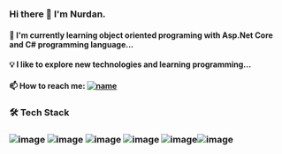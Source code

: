 ### Hi there 👋 I'm Nurdan. 


#### 🌱 I'm currently learning object oriented programing with Asp.Net Core and C# programming language...
#### 💡 I like to explore new technologies and learning programming...
#### 📫 How to reach me: [![name](https://img.icons8.com/external-tal-revivo-color-tal-revivo/17/000000/external-linkedin-a-business-and-employment-oriented-service-mobile-app-logo-color-tal-revivo.png)](https://www.linkedin.com/in/nurdan-mamu%C5%9F-232a5510b/)

### 🛠  Tech Stack
### ![image](https://camo.githubusercontent.com/134ba5ddb189484394bb06509697e69390933f5b214c64d19c48fb868aad8b1f/68747470733a2f2f696d672e736869656c64732e696f2f62616467652f432532332d3543324439313f7374796c653d666f722d7468652d6261646765266c6f676f3d632d7368617270266c6f676f436f6c6f723d7768697465) ![image](https://camo.githubusercontent.com/f36a579a7440dd2cd03da4903249f86d0d44cb7020fd902512bccd139784b363/68747470733a2f2f696d672e736869656c64732e696f2f62616467652f2e4e45542d3543324439313f7374796c653d666f722d7468652d6261646765266c6f676f3d2e6e6574266c6f676f436f6c6f723d7768697465) ![image](https://camo.githubusercontent.com/771cc18a712bf9edb0925a86164c34b0d803c4d9177dd4467eff7b777109c723/68747470733a2f2f696d672e736869656c64732e696f2f62616467652f4a6176612d4544384230303f7374796c653d666f722d7468652d6261646765266c6f676f3d6a617661266c6f676f436f6c6f723d7768697465) ![image](https://camo.githubusercontent.com/4bde567a4772f994f22418e4505a1ac8dc6e6219100251aa79b7279e02c8bb07/68747470733a2f2f696d672e736869656c64732e696f2f62616467652f537072696e672d3644423333463f7374796c653d666f722d7468652d6261646765266c6f676f3d737072696e67266c6f676f436f6c6f723d7768697465) ![image](https://camo.githubusercontent.com/154b109392c658875e8ae5fd94e79ab62f82341149424efc8eb0c1e59821725a/68747470733a2f2f696d672e736869656c64732e696f2f62616467652f4d6963726f736f66745f53514c5f5365727665722d4343323932373f7374796c653d666f722d7468652d6261646765266c6f676f3d6d6963726f736f66742d73716c2d736572766572266c6f676f436f6c6f723d7768697465)![image](https://www.google.com/url?sa=i&url=http%3A%2F%2Fwww.automationminds.com%2Fsap-abap-training-in-omr-sholinganallur-chennai%2F&psig=AOvVaw0ojSwE72N_sqnRAoKWIdrI&ust=1641626526100000&source=images&cd=vfe&ved=0CAsQjRxqFwoTCICgrMGNn_UCFQAAAAAdAAAAABAD)







